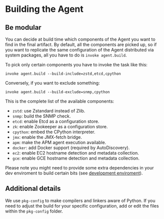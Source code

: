 # Building the Agent

## Be modular

You can decide at build time which components of the Agent you want to find in
the final artifact. By default, all the components are picked up, so if you want
to replicate the same configuration of the Agent distributed via system packages,
all you have to do is `invoke agent.build`.

To pick only certain components you have to invoke the task like this:
```
invoke agent.build --build-include=zstd,etcd,cpython
```

Conversely, if you want to exclude something:
```
invoke agent.build --build-exclude=snmp,cpython
```

This is the complete list of the available components:

 * `zstd`: use Zstandard instead of Zlib.
 * `snmp`: build the SNMP check.
 * `etcd`: enable Etcd as a configuration store.
 * `zk`: enable Zookeeper as a configuration store.
 * `cpython`: embed the CPython interpreter.
 * `jmx`: enable the JMX-fetch bridge.
 * `apm`: make the APM agent execution available.
 * `docker`: add Docker support (required by AutoDiscovery).
 * `ec2`: enable EC2 hostname detection and metadata collection.
 * `gce`: enable GCE hostname detection and metadata collection.

Please note you might need to provide some extra dependencies in your dev
enviroment to build certain bits (see [development enviroment][dev-env]).

## Additional details

We use `pkg-config` to make compilers and linkers aware of Python. If you need
to adjust the build for your specific configuration, add or edit the files within
the `pkg-config` folder.

[dev-env]: agent_dev_env.md
